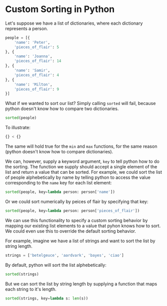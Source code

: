 # Custom Sorting in Python

Let's suppose we have a list of dictionaries, where each dictionary
represents a person.

```python
people = [{
    'name': 'Peter',
    'pieces_of_flair': 5
}, {
    'name': 'Joanna',
    'pieces_of_flair': 14
}, {
    'name': 'Samir',
    'pieces_of_flair': 4
}, {
    'name': 'Milton',
    'pieces_of_flair': 9
}]
```

What if we wanted to sort our list? Simply calling `sorted` will fail,
because python doesn't know how to compare two dictionaries.

```python
sorted(people)
```

To illustrate:

```python
{} < {}
```

The same will hold true for the `min` and `max` functions, for the same
reason (python doesn't know how to compare dictionaries).

We can, however, supply a keyword argument, `key` to tell python how to do
the sorting. The function we supply should accept a single element of the
list and return a value that can be sorted. For example, we could sort the
list of people alphebetically by name by telling python to access the value
corresponding to the `name` key for each list element:

```python
sorted(people, key=lambda person: person['name'])
```

Or we could sort numerically by peices of flair by specifying that key:

```python
sorted(people, key=lambda person: person['pieces_of_flair'])
```

We can use this functionality to specify a custom sorting behavior by mapping
our existing list elements to a value that pyhon knows how to sort. We could
even use this to override the default sorting behavior.

For example, imagine we have a list of strings and want to sort the list by
string length.

```python
strings = ['betelgeuce', 'aardvark', 'bayes', 'ciao']
```

By default, python will sort the list alphebetically:

```python
sorted(strings)
```

But we can sort the list by string length by supplying a function that maps
each string to it's length.

```python
sorted(strings, key=lambda s: len(s))
```

